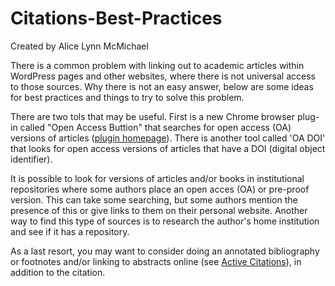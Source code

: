 # Citations-Best-Practices

Created by Alice Lynn McMichael

There is a common problem with linking out to academic articles within WordPress pages and other websites, where there is not universal access to those sources. Why there is not an easy answer, below are some ideas for best practices and things to try to solve this problem.

There are two tols that may be useful. First is a new Chrome browser plug-in called "Open Access Buttion" that searches for open access (OA) versions of articles ([plugin homepage](https://chrome.google.com/webstore/detail/open-access-button/gknkbkaapnhpmkcgkmdekdffgcddoiel?hl=en)). There is another tool called 'OA DOI' that looks for open access versions of articles that have a DOI (digital object identifier).

It is possible to look for versions of articles and/or books in institutional repositories where some authors place an open acces (OA) or pre-proof version. This can take some searching, but some authors mention the presence of this or give links to them on their personal website. Another way to find this type of sources is to research the author's home institution and see if it has a repository. 

As a last resort, you may want to consider doing an annotated bibliography or footnotes and/or linking to abstracts online (see [Active Citations](https://github.com/leadr-msu/active-citations)), in addition to the citation. 
